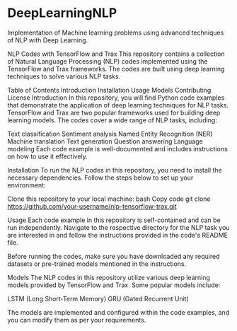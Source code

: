 # DeepLearningNLP
Implementation  of  Machine learning problems using advanced techniques of NLP with Deep Learning.


NLP Codes with TensorFlow and Trax
This repository contains a collection of Natural Language Processing (NLP) codes implemented using the TensorFlow and Trax frameworks. The codes are built using deep learning techniques to solve various NLP tasks.

Table of Contents
Introduction
Installation
Usage
Models
Contributing
License
Introduction
In this repository, you will find Python code examples that demonstrate the application of deep learning techniques for NLP tasks. TensorFlow and Trax are two popular frameworks used for building deep learning models. The codes cover a wide range of NLP tasks, including:

Text classification
Sentiment analysis
Named Entity Recognition (NER)
Machine translation
Text generation
Question answering
Language modeling
Each code example is well-documented and includes instructions on how to use it effectively.

Installation
To run the NLP codes in this repository, you need to install the necessary dependencies. Follow the steps below to set up your environment:

Clone this repository to your local machine:
bash
Copy code
git clone https://github.com/your-username/nlp-tensorflow-trax.git

Usage
Each code example in this repository is self-contained and can be run independently. Navigate to the respective directory for the NLP task you are interested in and follow the instructions provided in the code's README file.

Before running the codes, make sure you have downloaded any required datasets or pre-trained models mentioned in the instructions.

Models
The NLP codes in this repository utilize various deep learning models provided by TensorFlow and Trax. Some popular models include:

LSTM (Long Short-Term Memory)
GRU (Gated Recurrent Unit)

The models are implemented and configured within the code examples, and you can modify them as per your requirements.
